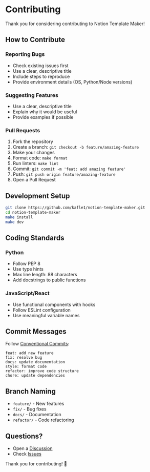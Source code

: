 # Contributing

Thank you for considering contributing to Notion Template Maker!

## How to Contribute

### Reporting Bugs

- Check existing issues first
- Use a clear, descriptive title
- Include steps to reproduce
- Provide environment details (OS, Python/Node versions)

### Suggesting Features

- Use a clear, descriptive title
- Explain why it would be useful
- Provide examples if possible

### Pull Requests

1. Fork the repository
2. Create a branch: `git checkout -b feature/amazing-feature`
3. Make your changes
4. Format code: `make format`
5. Run linters: `make lint`
6. Commit: `git commit -m 'feat: add amazing feature'`
7. Push: `git push origin feature/amazing-feature`
8. Open a Pull Request

## Development Setup

```bash
git clone https://github.com/kafle1/notion-template-maker.git
cd notion-template-maker
make install
make dev
```

## Coding Standards

### Python
- Follow PEP 8
- Use type hints
- Max line length: 88 characters
- Add docstrings to public functions

### JavaScript/React
- Use functional components with hooks
- Follow ESLint configuration
- Use meaningful variable names

## Commit Messages

Follow [Conventional Commits](https://www.conventionalcommits.org/):

```
feat: add new feature
fix: resolve bug
docs: update documentation
style: format code
refactor: improve code structure
chore: update dependencies
```

## Branch Naming

- `feature/` - New features
- `fix/` - Bug fixes
- `docs/` - Documentation
- `refactor/` - Code refactoring

## Questions?

- Open a [Discussion](https://github.com/kafle1/notion-template-maker/discussions)
- Check [Issues](https://github.com/kafle1/notion-template-maker/issues)

Thank you for contributing! 🙌
